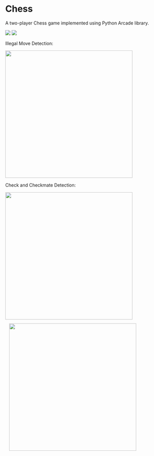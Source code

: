 # Chess

A two-player Chess game implemented using Python Arcade library.

<img src="https://img.shields.io/badge/-Python-blue" /> <img src="https://img.shields.io/badge/-Arcade-green" /> 

Illegal Move Detection:
<div>
  <img src="https://user-images.githubusercontent.com/68967290/147420327-05c5b151-0e15-408c-9db2-bfa9784fe539.gif" width="400" height="400" />
<div/>

Check and Checkmate Detection:
<p float="left">
  <img src="https://user-images.githubusercontent.com/68967290/147420149-8c8063f9-e4ff-4a70-8f65-f84629b7878a.gif" width="400" height="400" />
  <img src="https://user-images.githubusercontent.com/68967290/147420221-dbfd08ae-cc55-4922-b069-df20c37b7f1b.gif" width="400" height="400" style= "margin: 12px"/>
</p>
